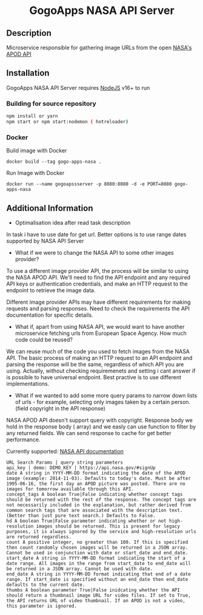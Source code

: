 # <p align="center">GogoApps NASA API Server </p>

## Description

Microservice responsible for gathering image URLs from the open
[NASA's APOD API](https://github.com/nasa/apod-api)

## Installation

GogoApps NASA API Server requires [NodeJS](https://nodejs.org/) v16+ to run

### Building for source repository

```sh
npm install or yarn
npm start or npm start:nodemon ( hotreloader)
```

### Docker

Build image with Docker

```
docker build --tag gogo-apps-nasa .
```

Run Image with Docker

```
docker run --name gogoapssserver -p 8080:8080 -d -e PORT=8080 gogo-apps-nasa
```

## Additional Information

- Optimalisation idea after read task description

In task i have to use date for get url.
Better options is to use range dates supported by NASA API Server

- What if we were to change the NASA API to some other images provider?

To use a different image provider API, the process will be similar to using the NASA APOD API. We'll need to find the API endpoint and any required API keys or authentication credentials, and make an HTTP request to the endpoint to retrieve the image data.

Different image provider APIs may have different requirements for making requests and parsing responses. Need to check the requirements the API documentation for specific details.

- What if, apart from using NASA API, we would want to have another microservice fetching urls from
  European Space Agency. How much code could be reused?

We can reuse much of the code you used to fetch images from the NASA API. The basic process of making an HTTP request to an API endpoint and parsing the response will be the same, regardless of which API you are using. Actually, without checking requiremenets and setting i cant answer if is possible to have universal endpoint. Best practive is to use different implementations.

- What if we wanted to add some more query params to narrow down lists of urls - for example,
  selecting only images taken by a certain person. (field copyright in the API response)

NASA APOD API doesn't support query with copyright.
Response body we hold in the response body ( array) and we easly can use function to filter by any returned fields.
We can send response to cache for get better performance.

Currently supported: [NASA API documentation](https://github.com/nasa/apod-api)

```
URL Search Params | query string parameters
api_key | demo: DEMO_KEY | https://api.nasa.gov/#signUp
date A string in YYYY-MM-DD format indicating the date of the APOD image (example: 2014-11-03). Defaults to today's date. Must be after 1995-06-16, the first day an APOD picture was posted. There are no images for tomorrow available through this API.
concept_tags A boolean True|False indicating whether concept tags should be returned with the rest of the response. The concept tags are not necessarily included in the explanation, but rather derived from common search tags that are associated with the description text. (Better than just pure text search.) Defaults to False.
hd A boolean True|False parameter indicating whether or not high-resolution images should be returned. This is present for legacy purposes, it is always ignored by the service and high-resolution urls are returned regardless.
count A positive integer, no greater than 100. If this is specified then count randomly chosen images will be returned in a JSON array. Cannot be used in conjunction with date or start_date and end_date.
start_date A string in YYYY-MM-DD format indicating the start of a date range. All images in the range from start_date to end_date will be returned in a JSON array. Cannot be used with date.
end_date A string in YYYY-MM-DD format indicating that end of a date range. If start_date is specified without an end_date then end_date defaults to the current date.
thumbs A boolean parameter True|False inidcating whether the API should return a thumbnail image URL for video files. If set to True, the API returns URL of video thumbnail. If an APOD is not a video, this parameter is ignored.
```

